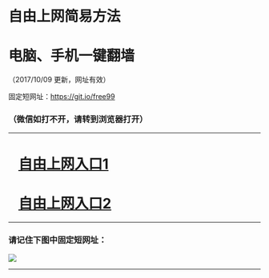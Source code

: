 ﻿# 自由上网简易方法

# 电脑、手机一键翻墙

（2017/10/09 更新，网址有效）

固定短网址：https://git.io/free99

### （微信如打不开，请转到浏览器打开）


***





# &nbsp;&nbsp; <a href="http://ft203928357.fwq-tz-1001.info/fwqtz01.html?t=1009001336 " target="_blank">自由上网入口1</a>
# &nbsp;&nbsp; <a href="http://ft1758127298.fwq-tz-1002.info/fwqtz02.html?t=100900128372 " target="_blank">自由上网入口2</a>
***

### 请记住下图中固定短网址：

<img src="https://s3-us-west-2.amazonaws.com/fwq-1001/yjfq-20170905okok.png" /> 


***

